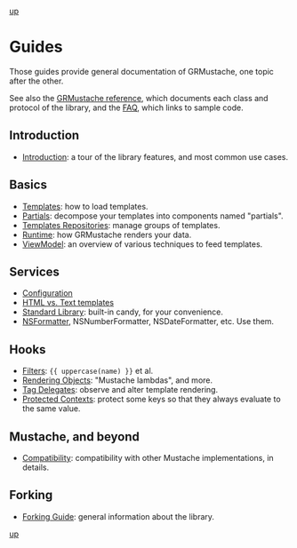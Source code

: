 [up](../../../../GRMustache#documentation)

Guides
======

Those guides provide general documentation of GRMustache, one topic after the other.

See also the [GRMustache reference](http://groue.github.io/GRMustache/Reference/), which documents each class and protocol of the library, and the [FAQ](../../../../GRMustache#faq), which links to sample code.

## Introduction

- [Introduction](introduction.md): a tour of the library features, and most common use cases.

## Basics

- [Templates](templates.md): how to load templates.
- [Partials](partials.md): decompose your templates into components named "partials".
- [Templates Repositories](template_repositories.md): manage groups of templates.
- [Runtime](runtime.md): how GRMustache renders your data.
- [ViewModel](view_model.md): an overview of various techniques to feed templates.

## Services

- [Configuration](configuration.md)
- [HTML vs. Text templates](html_vs_text.md)
- [Standard Library](standard_library.md): built-in candy, for your convenience.
- [NSFormatter](NSFormatter.md), NSNumberFormatter, NSDateFormatter, etc. Use them.

## Hooks

- [Filters](filters.md): `{{ uppercase(name) }}` et al.
- [Rendering Objects](rendering_objects.md): "Mustache lambdas", and more.
- [Tag Delegates](delegate.md): observe and alter template rendering.
- [Protected Contexts](protected_contexts.md): protect some keys so that they always evaluate to the same value.

## Mustache, and beyond

- [Compatibility](compatibility.md): compatibility with other Mustache implementations, in details.

## Forking

- [Forking Guide](forking.md): general information about the library.

[up](../../../../GRMustache#documentation)
